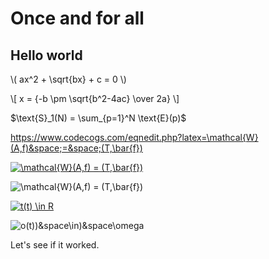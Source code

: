 # Once and for all

<script type="text/javascript"
  src="https://cdn.mathjax.org/mathjax/latest/MathJax.js?config=TeX-AMS-MML_HTMLorMML">
</script>


<script type="text/x-mathjax-config">
MathJax.Hub.Config({
  tex2jax: {
    inlineMath: [['$','$'], ['\\(','\\)']],
    displayMath: [['$$','$$'], ['\[','\]']],
    processEscapes: true,
    processEnvironments: true,
    skipTags: ['script', 'noscript', 'style', 'textarea', 'pre'],
    TeX: { equationNumbers: { autoNumber: "AMS" },
         extensions: ["AMSmath.js", "AMSsymbols.js"] }
  }
});
</script>

<script type="text/x-mathjax-config">
  MathJax.Hub.Queue(function() {
    // Fix <code> tags after MathJax finishes running. This is a
    // hack to overcome a shortcoming of Markdown. Discussion at
    // https://github.com/mojombo/jekyll/issues/199
    var all = MathJax.Hub.getAllJax(), i;
    for(i = 0; i < all.length; i += 1) {
        all[i].SourceElement().parentNode.className += ' has-jax';
    }
});
</script>

## Hello world 


\\( ax^2 + \sqrt{bx} + c = 0 \\)  <br>


\\[ x = {-b \pm \sqrt{b^2-4ac} \over 2a} \\]


$\text{S}_1(N) = \sum_{p=1}^N \text{E}(p)$


https://www.codecogs.com/eqnedit.php?latex=\mathcal{W}(A,f)&space;=&space;(T,\bar{f})


<a href="https://www.codecogs.com/eqnedit.php?latex=\mathcal{W}(A,f)&space;=&space;(T,\bar{f})" target="_blank"><img src="https://latex.codecogs.com/gif.latex?\mathcal{W}(A,f)&space;=&space;(T,\bar{f})" title="\mathcal{W}(A,f) = (T,\bar{f})" /></a>


<img src="https://latex.codecogs.com/gif.latex?\mathcal{W}(A,f)&space;=&space;(T,\bar{f})" title="\mathcal{W}(A,f) = (T,\bar{f})" />



<a href="https://www.codecogs.com/eqnedit.php?latex=t(t)&space;\in&space;R" target="_blank"><img src="https://latex.codecogs.com/gif.latex?t(t)&space;\in&space;R" title="t(t) \in R" /></a>



<img src="https://latex.codecogs.com/gif.latex?o(t)&space\in&space\omega" title="o(t))&space\in)&space\omega" />


Let's see if it worked.
